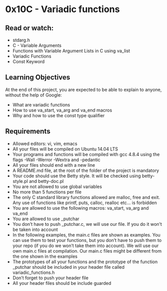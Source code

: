 # **0x10C - Variadic functions**

## Read or watch:

*    stdarg.h
*    C - Variable Arguments
*    Functions with Variable Argument Lists in C using va_list
*    Variadic Functions
*    Const Keyword 

## Learning Objectives

At the end of this project, you are expected to be able to explain to anyone, without the help of Google:

*    What are variadic functions
*    How to use va_start, va_arg and va_end macros
*    Why and how to use the const type qualifier

## Requirements

*    Allowed editors: vi, vim, emacs
*    All your files will be compiled on Ubuntu 14.04 LTS
*    Your programs and functions will be compiled with gcc 4.8.4 using the flags -Wall -Werror -Wextra and -pedantic
*    All your files should end with a new line
*    A README.md file, at the root of the folder of the project is mandatory
*    Your code should use the Betty style. It will be checked using betty-style.pl and betty-doc.pl
*    You are not allowed to use global variables
*    No more than 5 functions per file
*    The only C standard library functions allowed are malloc, free and exit. Any use of functions like printf, puts, calloc, realloc etc… is forbidden
*    You are allowed to use the following macros: va_start, va_arg and va_end
*    You are allowed to use _putchar
*    You don’t have to push _putchar.c, we will use our file. If you do it won’t be taken into account
*    In the following examples, the main.c files are shown as examples. You can use them to test your functions, but you don’t have to push them to your repo (if you do we won’t take them into account). We will use our own main.c files at compilation. Our main.c files might be different from the one shown in the examples
*    The prototypes of all your functions and the prototype of the function _putchar should be included in your header file called variadic_functions.h
*    Don’t forget to push your header file
*    All your header files should be include guarded

